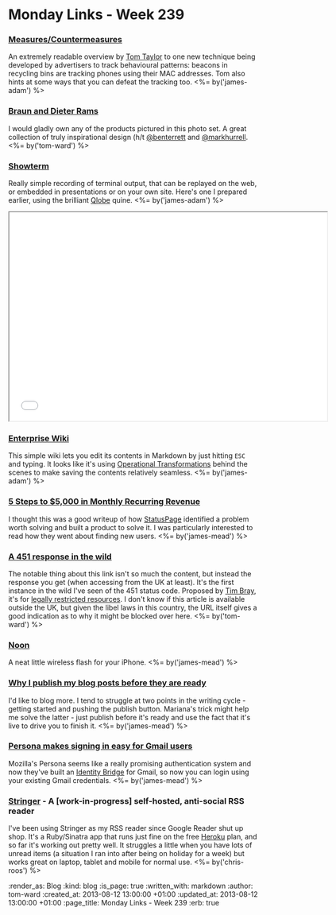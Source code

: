 Monday Links - Week 239
============

### [Measures/Countermeasures](http://scraplab.net/measures-countermeasures/)

An extremely readable overview by [Tom Taylor](http://scraplab.net) to one new technique being developed by advertisers to track behavioural patterns: beacons in recycling bins are tracking phones using their MAC addresses. Tom also hints at some ways that you can defeat the tracking too. <%= by('james-adam') %>

### [Braun and Dieter Rams](http://www.flickr.com/photos/dasprogramm/)

I would gladly own any of the products pictured in this photo set. A great collection of truly inspirational design (h/t [@benterrett](https://twitter.com/benterrett) and [@markhurrell](https://twitter.com/markhurrell). <%= by('tom-ward') %>

### [Showterm](http://showterm.io/)

Really simple recording of terminal output, that can be replayed on the web, or embedded in presentations or on your own site. Here's one I prepared earlier, using the brilliant [Qlobe](http://mamememo.blogspot.com/2010/09/qlobe.html) quine. <%= by('james-adam') %>

<iframe src="//showterm.io/e565136dc1fc973906285" width="640" height="420"></iframe>


### [Enterprise Wiki](http://public.enterprisewiki.co/)

This simple wiki lets you edit its contents in Markdown by just hitting `ESC` and typing. It looks like it's using [Operational Transformations](http://en.wikipedia.org/wiki/Operational_transformation) behind the scenes to make saving the contents relatively seamless. <%= by('james-adam') %>


### [5 Steps to $5,000 in Monthly Recurring Revenue](http://blog.statuspage.io/5-steps-to-5000-in-monthly-recurring-revenue)

I thought this was a good writeup of how [StatusPage](http://www.statuspage.io/) identified a problem worth solving and built a product to solve it. I was particularly interested to read how they went about finding new users. <%= by('james-mead') %>

### [A 451 response in the wild](http://gawker.com/did-rebekah-brooks-fuck-rupert-murdoch-and-his-son-lach-926651851)

The notable thing about this link isn't so much the content, but instead the response you get (when accessing from the UK at least).  It's the first instance in the wild I've seen of the 451 status code.  Proposed by [Tim Bray](https://www.tbray.org/ongoing/), it's for [legally restricted resources](http://tools.ietf.org/html/draft-tbray-http-legally-restricted-status-00).  I don't know if this article is available outside the UK, but given the libel laws in this country, the URL itself gives a good indication as to why it might be blocked over here. <%= by('tom-ward') %>


### [Noon](https://getnoon.com/)

A neat little wireless flash for your iPhone. <%= by('james-mead') %>


### [Why I publish my blog posts before they are ready](http://www.marianamota.com/why-i-post-my-blog-posts-before-they-are-ready/)

I'd like to blog more. I tend to struggle at two points in the writing cycle - getting started and pushing the publish button. Mariana's trick might help me solve the latter - just publish before it's ready and use the fact that it's live to drive you to finish it. <%= by('james-mead') %>


### [Persona makes signing in easy for Gmail users](http://identity.mozilla.com/post/57712756801/persona-makes-signing-in-easy-for-gmail-users)

Mozilla's Persona seems like a really promising authentication system and now they've built an [Identity Bridge](http://identity.mozilla.com/post/56526022621/what-is-an-identity-bridge) for Gmail, so now you can login using your existing Gmail credentials. <%= by('james-mead') %>


### [Stringer](https://github.com/swanson/stringer) - A [work-in-progress] self-hosted, anti-social RSS reader

I've been using Stringer as my RSS reader since Google Reader shut up shop. It's a Ruby/Sinatra app that runs just fine on the free [Heroku](https://www.heroku.com/) plan, and so far it's working out pretty well. It struggles a little when you have lots of unread items (a situation I ran into after being on holiday for a week) but works great on laptop, tablet and mobile for normal use. <%= by('chris-roos') %>


:render_as: Blog
:kind: blog
:is_page: true
:written_with: markdown
:author: tom-ward
:created_at: 2013-08-12 13:00:00 +01:00
:updated_at: 2013-08-12 13:00:00 +01:00
:page_title: Monday Links - Week 239
:erb: true
